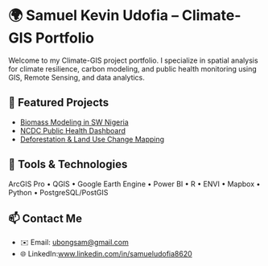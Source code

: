 # 🌍 Samuel Kevin Udofia – Climate-GIS Portfolio

Welcome to my Climate-GIS project portfolio. I specialize in spatial analysis for climate resilience, carbon modeling, and public health monitoring using GIS, Remote Sensing, and data analytics.

## 🔧 Featured Projects

- [Biomass Modeling in SW Nigeria](./docs/biomass-modeling.md)
- [NCDC Public Health Dashboard](./docs/disease-surveillance-dashboard.md)
- [Deforestation & Land Use Change Mapping](./docs/landuse-change-mapping.md)

## 📌 Tools & Technologies

ArcGIS Pro • QGIS • Google Earth Engine • Power BI • R • ENVI • Mapbox • Python • PostgreSQL/PostGIS

## 📫 Contact Me

- ✉️ Email: ubongsam@gmail.com
- 🌐 LinkedIn:www.linkedin.com/in/samueludofia8620
